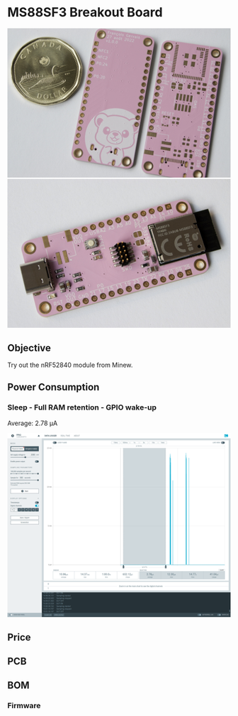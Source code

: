 # MS88SF3 Breakout Board

![Boards](assets/img/IMG_1130.JPG)
![Assembled](assets/img/IMG_1139.JPG)

## Objective

Try out the nRF52840 module from Minew.

## Power Consumption

### Sleep - Full RAM retention - GPIO wake-up

Average: 2.78 μA

![Sleep Power](assets/img/sleep-power.png)

## Price


## PCB


## BOM


### Firmware

